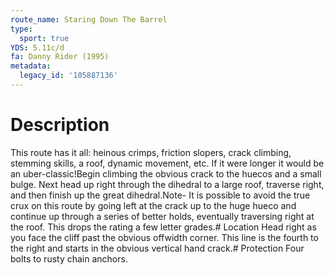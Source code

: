 ```yaml
---
route_name: Staring Down The Barrel
type:
  sport: true
YDS: 5.11c/d
fa: Danny Rider (1995)
metadata:
  legacy_id: '105887136'
---
```

# Description
This route has it all: heinous crimps, friction slopers, crack climbing, stemming skills, a roof, dynamic movement, etc. If it were longer it would be an uber-classic!Begin climbing the obvious crack to the huecos and a small bulge. Next head up right through the dihedral to a large roof, traverse right, and then finish up the great dihedral.Note- It is possible to avoid the true crux on this route by going left at the crack up to the huge hueco and continue up through a series of better holds, eventually traversing right at the roof. This drops the rating a few letter grades.# Location
Head right as you face the cliff past the obvious offwidth corner. This line is the fourth to the right and starts in the obvious vertical hand crack.# Protection
Four bolts to rusty chain anchors.